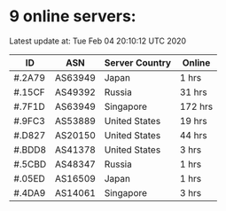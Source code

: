 # 9 online servers:

Latest update at: Tue Feb 04 20:10:12 UTC 2020

| ID | ASN | Server Country | Online |
| -- | --- | -------------- | ------ |
| #.2A79 | AS63949 | Japan | 1 hrs |
| #.15CF | AS49392 | Russia | 31 hrs |
| #.7F1D | AS63949 | Singapore | 172 hrs |
| #.9FC3 | AS53889 | United States | 19 hrs |
| #.D827 | AS20150 | United States | 44 hrs |
| #.BDD8 | AS41378 | United States | 3 hrs |
| #.5CBD | AS48347 | Russia | 1 hrs |
| #.05ED | AS16509 | Japan | 1 hrs |
| #.4DA9 | AS14061 | Singapore | 3 hrs |

